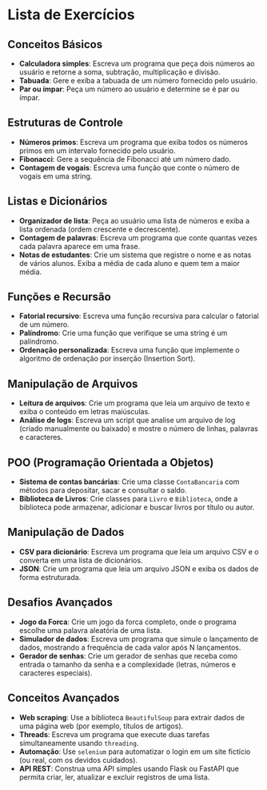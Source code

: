 # Lista de Exercícios

## Conceitos Básicos
- **Calculadora simples**: Escreva um programa que peça dois números ao usuário e retorne a soma, subtração, multiplicação e divisão.
- **Tabuada**: Gere e exiba a tabuada de um número fornecido pelo usuário.
- **Par ou ímpar**: Peça um número ao usuário e determine se é par ou ímpar.

## Estruturas de Controle
- **Números primos**: Escreva um programa que exiba todos os números primos em um intervalo fornecido pelo usuário.
- **Fibonacci**: Gere a sequência de Fibonacci até um número dado.
- **Contagem de vogais**: Escreva uma função que conte o número de vogais em uma string.

## Listas e Dicionários
- **Organizador de lista**: Peça ao usuário uma lista de números e exiba a lista ordenada (ordem crescente e decrescente).
- **Contagem de palavras**: Escreva um programa que conte quantas vezes cada palavra aparece em uma frase.
- **Notas de estudantes**: Crie um sistema que registre o nome e as notas de vários alunos. Exiba a média de cada aluno e quem tem a maior média.

## Funções e Recursão
- **Fatorial recursivo**: Escreva uma função recursiva para calcular o fatorial de um número.
- **Palíndromo**: Crie uma função que verifique se uma string é um palíndromo.
- **Ordenação personalizada**: Escreva uma função que implemente o algoritmo de ordenação por inserção (Insertion Sort).

## Manipulação de Arquivos
- **Leitura de arquivos**: Crie um programa que leia um arquivo de texto e exiba o conteúdo em letras maiúsculas.
- **Análise de logs**: Escreva um script que analise um arquivo de log (criado manualmente ou baixado) e mostre o número de linhas, palavras e caracteres.

## POO (Programação Orientada a Objetos)
- **Sistema de contas bancárias**: Crie uma classe `ContaBancaria` com métodos para depositar, sacar e consultar o saldo.
- **Biblioteca de Livros**: Crie classes para `Livro` e `Biblioteca`, onde a biblioteca pode armazenar, adicionar e buscar livros por título ou autor.

## Manipulação de Dados
- **CSV para dicionário**: Escreva um programa que leia um arquivo CSV e o converta em uma lista de dicionários.
- **JSON**: Crie um programa que leia um arquivo JSON e exiba os dados de forma estruturada.

## Desafios Avançados
- **Jogo da Forca**: Crie um jogo da forca completo, onde o programa escolhe uma palavra aleatória de uma lista.
- **Simulador de dados**: Escreva um programa que simule o lançamento de dados, mostrando a frequência de cada valor após N lançamentos.
- **Gerador de senhas**: Crie um gerador de senhas que receba como entrada o tamanho da senha e a complexidade (letras, números e caracteres especiais).

## Conceitos Avançados
- **Web scraping**: Use a biblioteca `BeautifulSoup` para extrair dados de uma página web (por exemplo, títulos de artigos).
- **Threads**: Escreva um programa que execute duas tarefas simultaneamente usando `threading`.
- **Automação**: Use `selenium` para automatizar o login em um site fictício (ou real, com os devidos cuidados).
- **API REST**: Construa uma API simples usando Flask ou FastAPI que permita criar, ler, atualizar e excluir registros de uma lista.
